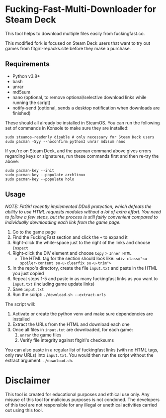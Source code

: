 # Fucking-Fast-Multi-Downloader for Steam Deck

This tool helps to download multiple files easily from fuckingfast.co.

This modified fork is focused on Steam Deck users that want to try out games from fitgirl-repacks.site before they make a purchase.

## Requirements

* Python v3.8+
* bash
* unrar
* md5sum
* nano (optional, to remove optional/selective download links while running the script)
* notify-send (optional, sends a desktop notification when downloads are finished)

These should all already be installed in SteamOS. You can run the following set of commands in Konsole to make sure they are installed:

```shell
sudo steamos-readonly disable # only necessary for Steam Deck users
sudo pacman -Syy --noconfirm python3 unrar md5sum nano
```

If you're on Steam Deck, and the pacman command above gives errors regarding keys or signatures, run these commands first and then re-try the above:

```shell
sudo pacman-key --init
sudo pacman-key --populate archlinux
sudo pacman-key --populate holo
```

## Usage

_NOTE: FitGirl recently implemented DDoS protection, which defeats the ability to use HTML requests modules without a lot of extra effort. You need to follow a few steps, but the process is still fairly convenient compared to individually downloading each link from the game page._

1. Go to the game page
2. Find the FuckingFast section and click the `+` to expand it
3. Right-click the white-space just to the right of the links and choose `Inspect`
4. Right-click the DIV element and choose `Copy` > `Inner HTML`
    - The HTML tag for the section should look like: `<div class="su-spoiler-content su-u-clearfix su-u-trim">`
5. In the repo's directory, create the file `input.txt` and paste in the HTML you just copied
6. Repeat steps 1-5 and paste in as many fuckingfast links as you want to `input.txt` (including game update links)
7. Save `input.txt`
8. Run the script: `./download.sh --extract-urls`

The script will:

1. Activate or create the python venv and make sure dependencies are installed
2. Extract the URLs from the HTML and download each one
3. Once all files in `input.txt` are downloaded, for each game:
    1. `unrar` the game files
    2. Verify file integrity against fitgirl's checksums

You can also paste in a regular list of fuckingfast links (with no HTML tags, only raw URLs) into `input.txt`. You would then run the script without the extract argument: `./download.sh`.

# Disclaimer

This tool is created for educational purposes and ethical use only. Any misuse of this tool for malicious purposes is not condoned. The developers of this tool are not responsible for any illegal or unethical activities carried out using this tool.
